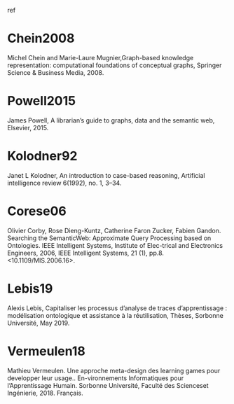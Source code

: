 ref

# Chein2008
Michel Chein and Marie-Laure Mugnier,Graph-based knowledge representation: computational foundations of conceptual graphs, Springer Science & Business Media, 2008.

# Powell2015
James Powell, A librarian’s guide to graphs, data and the semantic web, Elsevier, 2015.

# Kolodner92
Janet L Kolodner, An introduction to case-based reasoning, Artificial intelligence review 6(1992), no. 1, 3–34.

# Corese06
Olivier Corby, Rose Dieng-Kuntz, Catherine Faron Zucker, Fabien Gandon. Searching the SemanticWeb: Approximate Query Processing based on Ontologies. IEEE Intelligent Systems, Institute of Elec-trical and Electronics Engineers, 2006, IEEE Intelligent Systems, 21 (1), pp.8. <10.1109/MIS.2006.16>.<hal-01150215>

# Lebis19
Alexis Lebis, Capitaliser les processus d’analyse de traces d’apprentissage : modélisation ontologique et assistance à la réutilisation, Thèses, Sorbonne Université, May 2019.

# Vermeulen18
Mathieu Vermeulen. Une approche meta-design des learning games pour developper leur usage.. En-vironnements Informatiques pour l’Apprentissage Humain. Sorbonne Université, Faculté des Scienceset Ingénierie, 2018. Français.